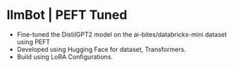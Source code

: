 # IlmBot | PEFT Tuned

- Fine-tuned the DistilGPT2 model on the ai-bites/databricks-mini dataset using PEFT
- Developed using Hugging Face for dataset, Transformers.
- Build using LoRA Configurations.
